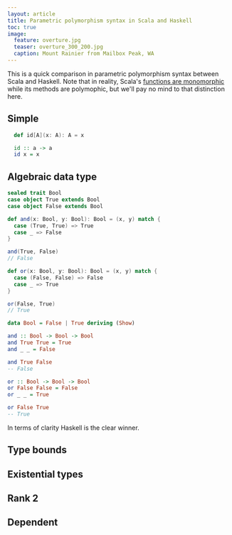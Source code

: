 ```yaml
---
layout: article
title: Parametric polymorphism syntax in Scala and Haskell
toc: true
image:
  feature: overture.jpg
  teaser: overture_300_200.jpg
  caption: Mount Rainier from Mailbox Peak, WA
---
```


This is a quick comparison in parametric polymorphism syntax between Scala and
Haskell. Note that in reality, Scala's
[functions are monomorphic](http://www.chuusai.com/2012/04/27/shapeless-polymorphic-function-values-1/)
while its methods are polymophic, but we'll pay no mind to that distinction here.


## Simple

```scala
  def id[A](x: A): A = x
```

```haskell
  id :: a -> a
  id x = x
```

## Algebraic data type

```scala
sealed trait Bool
case object True extends Bool
case object False extends Bool

def and(x: Bool, y: Bool): Bool = (x, y) match {
  case (True, True) => True
  case _ => False
}

and(True, False)
// False

def or(x: Bool, y: Bool): Bool = (x, y) match {
  case (False, False) => False
  case _ => True
}

or(False, True)
// True
```

```haskell
data Bool = False | True deriving (Show)

and :: Bool -> Bool -> Bool
and True True = True
and _ _ = False

and True False
-- False

or :: Bool -> Bool -> Bool
or False False = False
or _ _ = True

or False True
-- True
```

In terms of clarity Haskell is the clear winner.

## Type bounds




## Existential types

## Rank 2

## Dependent
